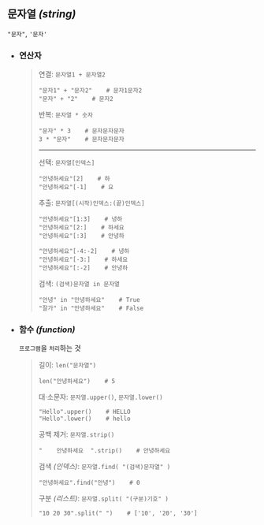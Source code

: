 ## 문자열 *(string)*
`"문자"`, `'문자'`

+ ### 연산자
  >연결: `문자열1 + 문자열2`
  >```
  >"문자1" + "문자2"    # 문자1문자2
  >"문자" + "2"    # 문자2
  >```
  >
  >반복: `문자열 * 숫자`
  >```
  >"문자" * 3    # 문자문자문자
  >3 * "문자"    # 문자문자문자
  >```
  >---
  >선택: `문자열[인덱스]`
  >```
  >"안녕하세요"[2]    # 하
  >"안녕하세요"[-1]    # 요
  >```
  >
  >추출: `문자열[(시작)인덱스:(끝)인덱스]`
  >```
  >"안녕하세요"[1:3]    # 녕하
  >"안녕하세요"[2:]    # 하세요
  >"안녕하세요"[:3]    # 안녕하
  >
  >"안녕하세요"[-4:-2]    # 녕하
  >"안녕하세요"[-3:]    # 하세요
  >"안녕하세요"[:-2]    # 안녕하
  >```
  >
  >검색: `(검색)문자열 in 문자열`
  >```
  >"안녕" in "안녕하세요"    # True
  >"잘가" in "안녕하세요"    # False
  >```

+ ### 함수 *(function)*
  `프로그램`을 `처리`하는 것
  >길이: `len("문자열")`
  >```
  >len("안녕하세요")    # 5
  >```
  >
  >대·소문자: `문자열.upper()`, `문자열.lower()`
  >```
  >"Hello".upper()    # HELLO
  >"Hello".lower()    # hello
  >```
  >
  >공백 제거: `문자열.strip()`
  >```
  >"    안녕하세요  ".strip()    # 안녕하세요
  >```
  >
  >검색 *(인덱스)*: `문자열.find( "(검색)문자열" )`
  >```
  >"안녕하세요".find("안녕")    # 0
  >```
  >
  >구분 *(리스트)*: `문자열.split( "(구분)기호" )`
  >```
  >"10 20 30".split(" ")    # ['10', '20', '30']
  >```

